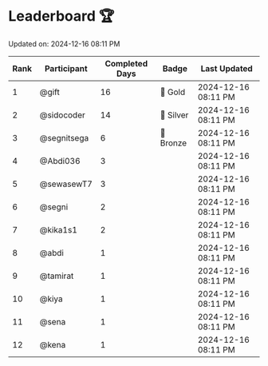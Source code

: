 # Leaderboard 🏆

Updated on: 2024-12-16 08:11 PM

| Rank | Participant       | Completed Days | Badge      | Last Updated         |
|------|-------------------|----------------|------------|----------------------|
| 1    | @gift             | 16             | 🏅 Gold     | 2024-12-16 08:11 PM |
| 2    | @sidocoder        | 14             | 🥈 Silver   | 2024-12-16 08:11 PM |
| 3    | @segnitsega       | 6              | 🥉 Bronze   | 2024-12-16 08:11 PM |
| 4    | @Abdi036          | 3              |            | 2024-12-16 08:11 PM |
| 5    | @sewasewT7        | 3              |            | 2024-12-16 08:11 PM |
| 6    | @segni            | 2              |            | 2024-12-16 08:11 PM |
| 7    | @kika1s1          | 2              |            | 2024-12-16 08:11 PM |
| 8    | @abdi             | 1              |            | 2024-12-16 08:11 PM |
| 9    | @tamirat          | 1              |            | 2024-12-16 08:11 PM |
| 10   | @kiya             | 1              |            | 2024-12-16 08:11 PM |
| 11   | @sena             | 1              |            | 2024-12-16 08:11 PM |
| 12   | @kena             | 1              |            | 2024-12-16 08:11 PM |
